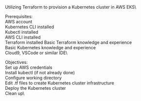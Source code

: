 Utilizing Terraform to provision a Kubernetes cluster in AWS EKS\

Prerequisites:\
AWS account\
Kubernetes CLI installed\
Kubectl installed\
AWS CLI installed\
Terraform installed
Basic Terraform knowledge and experience\
Basic Kubernetes knowledge and experience\
Cloud9, VSCode or similar IDE\

Objectives:\
Set up AWS credentials\
Install kubectl (if not already done)\
Configure working directory\
Edit .tf files to create Kubernetes cluster infrastructure\
Deploy the Kubernetes cluster\
Clean up\
